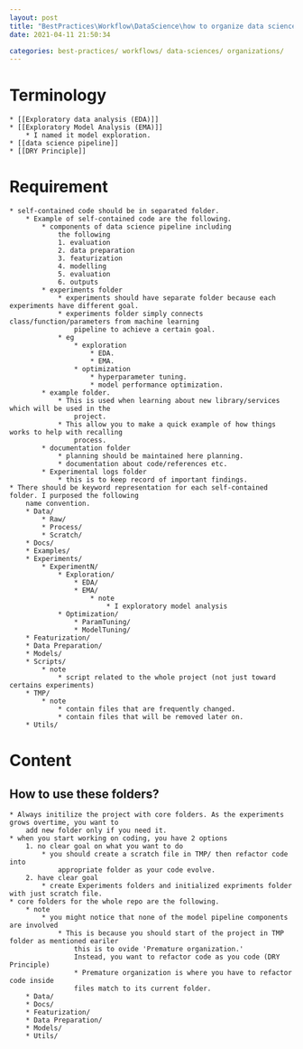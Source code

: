 ```yaml
---
layout: post
title: "BestPractices\Workflow\DataScience\how to organize data science project"
date: 2021-04-11 21:50:34

categories: best-practices/ workflows/ data-sciences/ organizations/ 
---
```


# Terminology
    * [[Exploratory data analysis (EDA)]]
    * [[Exploratory Model Analysis (EMA)]]
        * I named it model exploration.
    * [[data science pipeline]]
    * [[DRY Principle]]

# Requirement 
    * self-contained code should be in separated folder.
        * Example of self-contained code are the following.
            * components of data science pipeline including 
                the following
                1. evaluation
                2. data preparation
                3. featurization
                4. modelling
                5. evaluation 
                6. outputs
            * experiments folder
                * experiments should have separate folder because each experiments have different goal.
                * experiments folder simply connects class/function/parameters from machine learning
                    pipeline to achieve a certain goal.
                * eg
                    * exploration 
                        * EDA. 
                        * EMA.
                    * optimization 
                        * hyperparameter tuning.
                        * model performance optimization.
            * example folder.
                * This is used when learning about new library/services which will be used in the 
                    project. 
                * This allow you to make a quick example of how things works to help with recalling 
                    process.
            * documentation folder
                * planning should be maintained here planning.
                * documentation about code/references etc. 
            * Experimental logs folder 
                * this is to keep record of important findings.
    * There should be keyword representation for each self-contained folder. I purposed the following
        name convention.
        * Data/
            * Raw/
            * Process/
            * Scratch/
        * Docs/
        * Examples/
        * Experiments/
            * ExperimentN/
                * Exploration/
                    * EDA/
                    * EMA/
                        * note 
                            * I exploratory model analysis
                * Optimization/
                    * ParamTuning/
                    * ModelTuning/
        * Featurization/
        * Data Preparation/
        * Models/
        * Scripts/
            * note
                * script related to the whole project (not just toward certains experiments)
        * TMP/
            * note
                * contain files that are frequently changed.
                * contain files that will be removed later on. 
        * Utils/

# Content

## How to use these folders?
    * Always initilize the project with core folders. As the experiments grows overtime, you want to 
        add new folder only if you need it.
    * when you start working on coding, you have 2 options
        1. no clear goal on what you want to do 
            * you should create a scratch file in TMP/ then refactor code into
                appropriate folder as your code evolve.
        2. have clear goal
            * create Experiments folders and initialized expriments folder with just scratch file.
    * core folders for the whole repo are the following.
        * note 
            * you might notice that none of the model pipeline components are involved
                * This is because you should start of the project in TMP folder as mentioned eariler
                    this is to ovide 'Premature organization.' 
                    Instead, you want to refactor code as you code (DRY Principle)
                    * Premature organization is where you have to refactor code inside 
                    files match to its current folder. 
        * Data/
        * Docs/
        * Featurization/
        * Data Preparation/
        * Models/
        * Utils/



